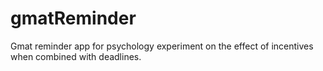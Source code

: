 # gmatReminder
Gmat reminder app for psychology experiment on the effect of incentives when combined with deadlines.
